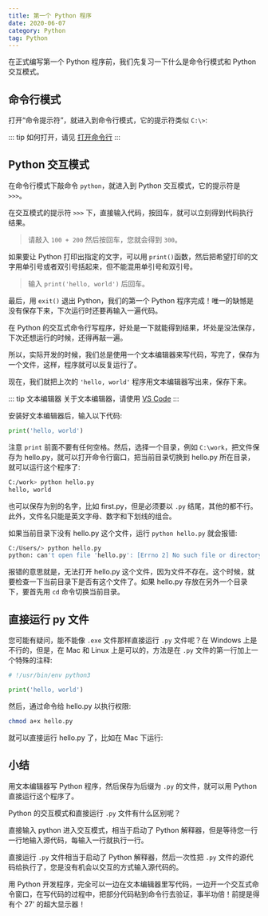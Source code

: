 ```yaml
---
title: 第一个 Python 程序
date: 2020-06-07
category: Python
tag: Python
---
```


在正式编写第一个 Python 程序前，我们先复习一下什么是命令行模式和 Python 交互模式。

<!-- more -->

## 命令行模式

打开“命令提示符”，就进入到命令行模式，它的提示符类似 `C:\>`:

::: tip
如何打开，请见 [打开命令行](../../../windows/cmd.md)
:::

## Python 交互模式

在命令行模式下敲命令 `python`，就进入到 Python 交互模式，它的提示符是 `>>>`。

在交互模式的提示符 `>>>` 下，直接输入代码，按回车，就可以立刻得到代码执行结果。

> 请敲入 `100 + 200` 然后按回车，您就会得到 `300`。

如果要让 Python 打印出指定的文字，可以用 `print()`函数，然后把希望打印的文字用单引号或者双引号括起来，但不能混用单引号和双引号。

> 输入 `print('hello, world')` 后回车。

最后，用 `exit()` 退出 Python，我们的第一个 Python 程序完成！唯一的缺憾是没有保存下来，下次运行时还要再输入一遍代码。

在 Python 的交互式命令行写程序，好处是一下就能得到结果，坏处是没法保存，下次还想运行的时候，还得再敲一遍。

所以，实际开发的时候，我们总是使用一个文本编辑器来写代码，写完了，保存为一个文件，这样，程序就可以反复运行了。

现在，我们就把上次的 `'hello, world'` 程序用文本编辑器写出来，保存下来。

::: tip 文本编辑器
关于文本编辑器，请使用 [VS Code](../../../../software/vscode/readme.md)
:::

安装好文本编辑器后，输入以下代码:

```py
print('hello, world')
```

注意 `print` 前面不要有任何空格。然后，选择一个目录，例如 `C:\work`，把文件保存为 hello.py，就可以打开命令行窗口，把当前目录切换到 hello.py 所在目录，就可以运行这个程序了:

```sh
C:/work> python hello.py
hello, world
```

也可以保存为别的名字，比如 first.py，但是必须要以 `.py` 结尾，其他的都不行。此外，文件名只能是英文字母、数字和下划线的组合。

如果当前目录下没有 hello.py 这个文件，运行 `python hello.py` 就会报错:

```sh
C:/Users/> python hello.py
python: can't open file 'hello.py': [Errno 2] No such file or directory
```

报错的意思就是，无法打开 hello.py 这个文件，因为文件不存在。这个时候，就要检查一下当前目录下是否有这个文件了。如果 hello.py 存放在另外一个目录下，要首先用 `cd` 命令切换当前目录。

## 直接运行 py 文件

您可能有疑问，能不能像 `.exe` 文件那样直接运行 `.py` 文件呢？在 Windows 上是不行的，但是，在 Mac 和 Linux 上是可以的，方法是在 `.py` 文件的第一行加上一个特殊的注释:

```py
# !/usr/bin/env python3

print('hello, world')
```

然后，通过命令给 hello.py 以执行权限:

```sh
chmod a+x hello.py
```

就可以直接运行 hello.py 了，比如在 Mac 下运行:

## 小结

用文本编辑器写 Python 程序，然后保存为后缀为 `.py` 的文件，就可以用 Python 直接运行这个程序了。

Python 的交互模式和直接运行 `.py` 文件有什么区别呢？

直接输入 python 进入交互模式，相当于启动了 Python 解释器，但是等待您一行一行地输入源代码，每输入一行就执行一行。

直接运行 `.py` 文件相当于启动了 Python 解释器，然后一次性把 `.py` 文件的源代码给执行了，您是没有机会以交互的方式输入源代码的。

用 Python 开发程序，完全可以一边在文本编辑器里写代码，一边开一个交互式命令窗口，在写代码的过程中，把部分代码粘到命令行去验证，事半功倍！前提是得有个 27' 的超大显示器！
